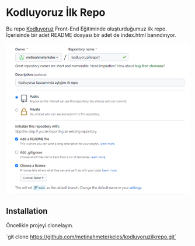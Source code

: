 # Kodluyoruz İlk Repo

Bu repo [Kodluyoruz](https://www.kodluyoruz.org/) Front-End Eğitiminde oluşturduğumuz ilk repo. İçerisinde bir adet README dosyası bir adet de index.html barındırıyor.

![Github Projem](https://raw.githubusercontent.com/metinahmeterkeles/kodluyoruzilkrepo/main/github.PNG)

## Installation

Öncelikle projeyi clonelayın.

´git clone https://github.com/metinahmeterkeles/kodluyoruzilkrepo.git´

